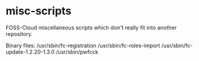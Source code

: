 misc-scripts
============

FOSS-Cloud miscellaneous scripts which don't really fit into another repository.


Binary files:
/usr/sbin/fc-registration
/usr/sbin/fc-roles-import
/usr/sbin/fc-update-1.2.20-1.3.0
/usr/sbin/pwfcck

